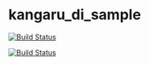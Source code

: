 # kangaru_di_sample

[![Build Status](https://travis-ci.com/kirillPshenychnyi/kangaru_di_sample.svg?branch=master)](https://travis-ci.com/kirillPshenychnyi/kangaru_di_sample)

[![Build Status](https://travis-ci.com/kirillPshenychnyi/kangaru_di_sample.svg?branch=di_dependency)](https://travis-ci.com/kirillPshenychnyi/kangaru_di_sample)
